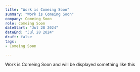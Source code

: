 ```yaml
---
title: "Work is Comeing Soon"
summary: "Work is Comeing Soon"
company: Comeing Soon
role: Comeing Soon
dateStart: "Jul 28 2024"
dateEnd: "Jul 28 2024"
draft: false
tags:
- Comeing Soon

---
```

Work is Comeing Soon and will be displayed something like this
